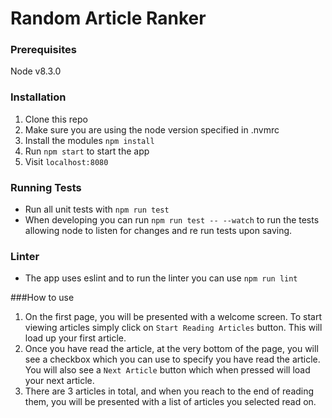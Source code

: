 # Random Article Ranker

### Prerequisites 
Node v8.3.0

### Installation
1) Clone this repo
2) Make sure you are using the node version specified in .nvmrc
3) Install the modules `npm install`
4) Run `npm start` to start the app
5) Visit `localhost:8080`

### Running Tests

- Run all unit tests with `npm run test`
- When developing you can run `npm run test -- --watch` to run the tests allowing node to listen for changes and re run tests upon saving.

### Linter

- The app uses eslint and to run the linter you can use `npm run lint`

###How to use
1) On the first page, you will be presented with a welcome screen. To start viewing articles simply click on `Start Reading Articles` button. This will load up your first article.
2) Once you have read the article, at the very bottom of the page, you will see a checkbox which you can use to specify you have read the article. You will also see a `Next Article` button which when pressed will load your next article.
3) There are 3 articles in total, and when you reach to the end of reading them, you will be presented with a list of articles you selected read on.

 